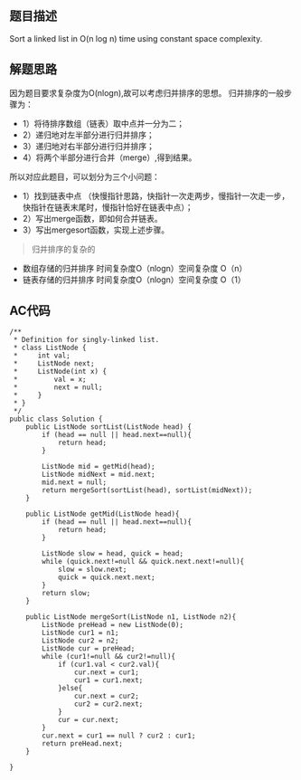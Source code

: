 ## 题目描述

Sort a linked list in O(n log n) time using constant space complexity.


## 解题思路

因为题目要求复杂度为O(nlogn),故可以考虑归并排序的思想。
归并排序的一般步骤为：
- 1）将待排序数组（链表）取中点并一分为二；
- 2）递归地对左半部分进行归并排序；
- 3）递归地对右半部分进行归并排序；
- 4）将两个半部分进行合并（merge）,得到结果。

所以对应此题目，可以划分为三个小问题：
- 1）找到链表中点 （快慢指针思路，快指针一次走两步，慢指针一次走一步，快指针在链表末尾时，慢指针恰好在链表中点）；
- 2）写出merge函数，即如何合并链表。 
- 3）写出mergesort函数，实现上述步骤。

> 归并排序的复杂的

- 数组存储的归并排序 时间复杂度O（nlogn）空间复杂度 O（n）
- 链表存储的归并排序 时间复杂度O（nlogn）空间复杂度 O（1）

## AC代码

```
/**
 * Definition for singly-linked list.
 * class ListNode {
 *     int val;
 *     ListNode next;
 *     ListNode(int x) {
 *         val = x;
 *         next = null;
 *     }
 * }
 */
public class Solution {
    public ListNode sortList(ListNode head) {
        if (head == null || head.next==null){
            return head;
        }
        
        ListNode mid = getMid(head);
        ListNode midNext = mid.next;
        mid.next = null;
        return mergeSort(sortList(head), sortList(midNext));
    }
    
    public ListNode getMid(ListNode head){
        if (head == null || head.next==null){
            return head;
        }
        
        ListNode slow = head, quick = head;
        while (quick.next!=null && quick.next.next!=null){
            slow = slow.next;
            quick = quick.next.next;
        }
        return slow;
    }
    
    public ListNode mergeSort(ListNode n1, ListNode n2){
        ListNode preHead = new ListNode(0);
        ListNode cur1 = n1;
        ListNode cur2 = n2;
        ListNode cur = preHead;
        while (cur1!=null && cur2!=null){
            if (cur1.val < cur2.val){
                cur.next = cur1;
                cur1 = cur1.next;
            }else{
                cur.next = cur2;
                cur2 = cur2.next;
            }
            cur = cur.next;
        }
        cur.next = cur1 == null ? cur2 : cur1;
        return preHead.next;
    }
    
}
```